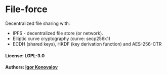 # File-force

Decentralized file sharing with:
* IPFS - decentralized file store (or network).
* Elliptic curve cryptography (curve: secp256k1)
* ECDH (shared keys), HKDF (key derivation function) and AES-256-CTR

#### License: LGPL-3.0
#### Authors: [Igor Konovalov](https://github.com/ikonovalov)